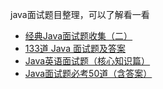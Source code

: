 java面试题目整理，可以了解看一看
- [经典Java面试题收集（二）](https://mp.weixin.qq.com/s/EGpXiTIMXtOY5tlAE9Nosg)
- [133道 Java 面试题及答案](https://mp.weixin.qq.com/s/ukYAGGAzfem9JbaiOYzujA)
- [Java英语面试题（核心知识篇）](https://mp.weixin.qq.com/s/xwvp1LCSMpJhWh7AXMD9sA)
- [Java面试题必考50道（含答案）](https://mp.weixin.qq.com/s/RgXnTMJ6F503IFdhAQ0S6Q)